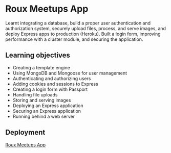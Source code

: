 # Roux Meetups App
Learnt integrating a database, build a proper user authentication and authorization system, securely upload files, process, and serve images, and deploy Express apps to production (Heroku). Built a login form, improving performance with a cluster module, and securing the application. 

## Learning objectives
* Creating a template engine
* Using MongoDB and Mongoose for user management
* Authenticating and authorizing users
* Adding cookies and sessions to Express
* Creating a login form with Passport
* Handling file uploads
* Storing and serving images
* Deploying an Express application
* Securing an Express application
* Running behind a web server

## Deployment
[Roux Meetups App](https://roux-meetup.herokuapp.com/)
